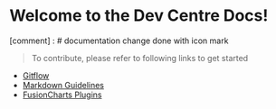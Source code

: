 # Welcome to the Dev Centre Docs!

[comment] : # documentation change done with icon mark

> To contribute, please refer to following links to get started

-  [Gitflow](https://github.com/fusioncharts/dev_centre_docs/wiki/Gitflow)
-  [Markdown Guidelines](https://github.com/fusioncharts/dev_centre_docs/wiki/Markdown-Guidelines)
-  [FusionCharts Plugins](https://github.com/fusioncharts/dev_centre_docs/wiki/FusionCharts-Plugins)
